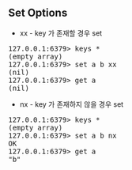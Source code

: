 ## Set Options
- xx - key 가 존재할 경우 set
<pre>
127.0.0.1:6379> keys *
(empty array)
127.0.0.1:6379> set a b xx
(nil)
127.0.0.1:6379> get a
(nil)
</pre>

- nx - key 가 존재하지 않을 경우 set
<pre>
127.0.0.1:6379> keys *
(empty array)
127.0.0.1:6379> set a b nx
OK
127.0.0.1:6379> get a
"b"
</pre>